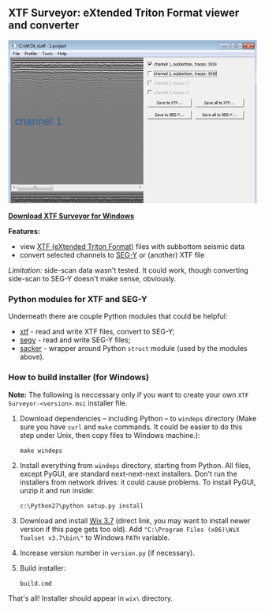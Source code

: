 ## XTF Surveyor: eXtended Triton Format viewer and converter

![XTF Surveyor screenshot](doc/screenshot.png)

**[Download XTF Surveyor for Windows][download]**

[download]: http://sourceforge.net/projects/pyxtf/files/XTF_Surveyor_v0.6.1.msi/download

**Features:**

* view [XTF (eXtended Triton Format)][XTF] files with subbottom seismic data
* convert selected channels to [SEG-Y][] or (another) XTF file

*Limitation:* side-scan data wasn't tested. It could work, though converting side-scan to SEG-Y doesn't make sense, obviously.

[XTF]: http://en.wikipedia.org/wiki/EXtended_Triton_Format
[SEG-Y]: http://en.wikipedia.org/wiki/SEG_Y

### Python modules for XTF and SEG-Y

Underneath there are couple Python modules that could be helpful:

* [xtf](xtf.py) - read and write XTF files, convert to SEG-Y;
* [segy](segy.py) - read and write SEG-Y files;
* [sacker](sacker.py) - wrapper around Python `struct` module (used by the modules above).

### How to build installer (for Windows)

**Note:** The following is neccessary only if you want to create your own `XTF Surveyor-<version>.msi` installer file.

1. Download dependencies – including Python – to `windeps` directory (Make sure you have `curl` and `make` commands. It could be easier to do this step under Unix, then copy files to Windows machine.):

    ```
    make windeps
    ```

2. Install everything from `windeps` directory, starting from Python. All files, except PyGUI, are standard next-next-next installers. Don't run the installers from network drives: it could cause problems. To install PyGUI, unzip it and run inside:

    ```
    c:\Python27\python setup.py install
    ```

3. Download and install [Wix 3.7](http://wix.codeplex.com/downloads/get/582218) (direct link, you may want to install newer version if this page gets too old). Add `"C:\Program Files (x86)\WiX Toolset v3.7\bin\"` to Windows `PATH` variable.

4. Increase version number in `version.py` (if necessary).

5. Build installer:

    ```
    build.cmd
    ```

That's all! Installer should appear in `wix\` directory.
